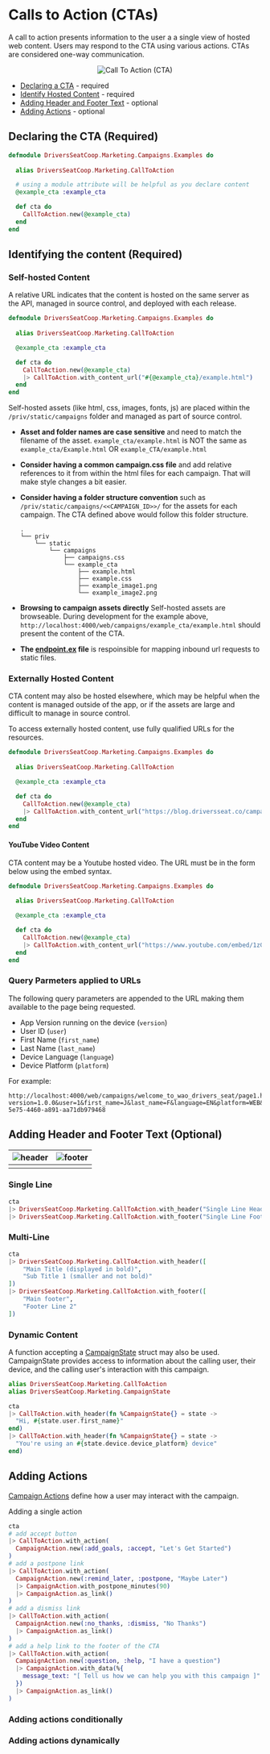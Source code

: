 # Calls to Action (CTAs)

A call to action presents information to the user a a single view of hosted web content.  Users may respond to the CTA using various actions.  CTAs are considered one-way communication.

<div style="text-align:center;">

![Call To Action (CTA)](./images/CTA_components.png)

</div>

* [Declaring a CTA](#declaring-the-cta-required) - required
* [Identify Hosted Content](#identifying-the-content-required) - required
* [Adding Header and Footer Text](#adding-header-and-footer-text-optional) - optional
* [Adding Actions](#adding-actions) - optional


## Declaring the CTA (Required)

```elixir
defmodule DriversSeatCoop.Marketing.Campaigns.Examples do
  
  alias DriversSeatCoop.Marketing.CallToAction

  # using a module attribute will be helpful as you declare content
  @example_cta :example_cta

  def cta do
    CallToAction.new(@example_cta)
  end
end
```

## Identifying the content (Required)

### Self-hosted Content

A relative URL indicates that the content is hosted on the same server as the API, managed in source control, and deployed with each release.

```elixir
defmodule DriversSeatCoop.Marketing.Campaigns.Examples do
  
  alias DriversSeatCoop.Marketing.CallToAction

  @example_cta :example_cta

  def cta do
    CallToAction.new(@example_cta)
    |> CallToAction.with_content_url("#{@example_cta}/example.html")
  end
end
```

Self-hosted assets (like html, css, images, fonts, js) are placed within the `/priv/static/campaigns` folder and managed as part of source control.

* **Asset and folder names are case sensitive** and need to match the filename of the asset.  `example_cta/example.html` is NOT the same as `example_cta/Example.html` OR `example_CTA/example.html`

* **Consider having a common campaign.css file** and add relative references to it from within the html files for each campaign.  That will make style changes a bit easier.

* **Consider having a folder structure convention** such as `/priv/static/campaigns/<<CAMPAIGN_ID>>/` for the assets for each campaign.  The CTA defined above would follow this folder structure.

  ```text
  .
  └── priv
      └── static
          └── campaigns
              ├── campaigns.css
              └── example_cta
                  ├── example.html
                  ├── example.css
                  ├── example_image1.png
                  └── example_image2.png
  ```

* **Browsing to campaign assets directly** Self-hosted assets are browseable.  During development for the example above, `http://localhost:4000/web/campaigns/example_cta/example.html` should present the content of the CTA.

* **The [endpoint.ex](/lib/dsc_web/endpoint.ex) file** is respoinsible for mapping inbound url requests to static files.

### Externally Hosted Content

CTA content may also be hosted elsewhere, which may be helpful when the content is managed outside of the app, or if the assets are large and  difficult to manage in source control.  

To access externally hosted content, use fully qualified URLs for the resources.

```elixir
defmodule DriversSeatCoop.Marketing.Campaigns.Examples do
  
  alias DriversSeatCoop.Marketing.CallToAction

  @example_cta :example_cta

  def cta do
    CallToAction.new(@example_cta)
    |> CallToAction.with_content_url("https://blog.driversseat.co/campaigns/whatsapp-community/intro-whatsapp-community")
  end
end
```

#### YouTube Video Content

CTA content may be a Youtube hosted video.  The URL must be in the form below using the embed syntax.

```elixir
defmodule DriversSeatCoop.Marketing.Campaigns.Examples do
  
  alias DriversSeatCoop.Marketing.CallToAction

  @example_cta :example_cta

  def cta do
    CallToAction.new(@example_cta)
    |> CallToAction.with_content_url("https://www.youtube.com/embed/1zGlYNS2qGk")
  end
end
```

### Query Parmeters applied to URLs

The following query parameters are appended to the URL making them available to the page being requested.

* App Version running on the device (`version`)
* User ID (`user`)
* First Name (`first_name`)
* Last Name (`last_name`)
* Device Language (`language`)
* Device Platform (`platform`)

For example:

```text
http://localhost:4000/web/campaigns/welcome_to_wao_drivers_seat/page1.html?version=1.0.0&user=1&first_name=J&last_name=F&language=EN&platform=WEB&device=4b03200e-5e75-4460-a891-aa71db979468
```



## Adding Header and Footer Text (Optional)

| ![header](./images/header.png)  | ![footer](./images/footer.png)    |
|---                              |---                                |
|                                 |                                   |

### Single Line

```elixir
cta
|> DriversSeatCoop.Marketing.CallToAction.with_header("Single Line Header")
|> DriversSeatCoop.Marketing.CallToAction.with_footer("Single Line Footer")
```

### Multi-Line

```elixir
cta
|> DriversSeatCoop.Marketing.CallToAction.with_header([
    "Main Title (displayed in bold)",
    "Sub Title 1 (smaller and not bold)"
])
|> DriversSeatCoop.Marketing.CallToAction.with_footer([
    "Main footer",
    "Footer Line 2"
])
```

### Dynamic Content

A function accepting a [CampaignState](/lib/dsc/marketing/campaign_state.ex) struct may also be used.  CampaignState provides access to information about the calling user, their device, and the calling user's interaction with this campaign.

```elixir
alias DriversSeatCoop.Marketing.CallToAction
alias DriversSeatCoop.Marketing.CampaignState

cta
|> CallToAction.with_header(fn %CampaignState{} = state ->
  "Hi, #{state.user.first_name}"
end)
|> CallToAction.with_header(fn %CampaignState{} = state ->
  "You're using an #{state.device.device_platform} device"
end)
```

## Adding Actions

[Campaign Actions](../campaign_actions/README.md) define how a user may interact with the campaign.

Adding a single action

```elixir
cta
# add accept button
|> CallToAction.with_action(
  CampaignAction.new(:add_goals, :accept, "Let's Get Started")
)
# add a postpone link
|> CallToAction.with_action(
  CampaignAction.new(:remind_later, :postpone, "Maybe Later")
  |> CampaignAction.with_postpone_minutes(90)
  |> CampaignAction.as_link()
)
# add a dismiss link
|> CallToAction.with_action(
  CampaignAction.new(:no_thanks, :dismiss, "No Thanks")
  |> CampaignAction.as_link()
)
# add a help link to the footer of the CTA
|> CallToAction.with_action(
  CampaignAction.new(:question, :help, "I have a question")
  |> CampaignAction.with_data(%{
    message_text: "[ Tell us how we can help you with this campaign ]"
  })
  |> CampaignAction.as_link()
)
```

### Adding actions conditionally

### Adding actions dynamically
